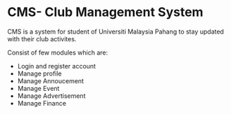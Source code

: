 # CMS- Club Management System
CMS is a system for student of Universiti Malaysia Pahang to stay updated with their club activites.

Consist of few modules which are:
  - Login and register account
  - Manage profile
  - Manage Annoucement
  - Manage Event
  - Manage Advertisement
  - Manage Finance
